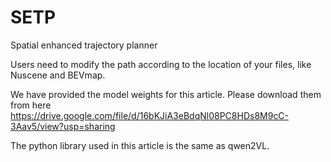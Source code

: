 # SETP
Spatial enhanced trajectory planner

Users need to modify the path according to the location of your files, like Nuscene and BEVmap.

We have provided the model weights for this article. Please download them from here https://drive.google.com/file/d/16bKJiA3eBdqNl08PC8HDs8M9cC-3Aav5/view?usp=sharing

The python library used in this article is the same as qwen2VL.